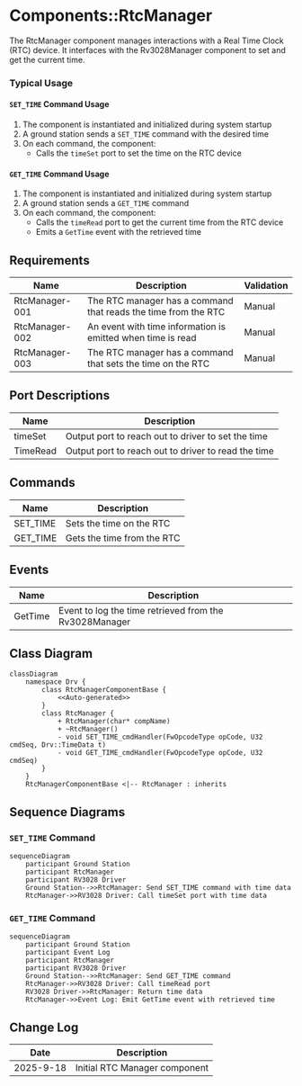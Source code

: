 # Components::RtcManager

The RtcManager component manages interactions with a Real Time Clock (RTC) device. It interfaces with the Rv3028Manager component to set and get the current time.

### Typical Usage

#### `SET_TIME` Command Usage
1. The component is instantiated and initialized during system startup
2. A ground station sends a `SET_TIME` command with the desired time
3. On each command, the component:
    - Calls the `timeSet` port to set the time on the RTC device

#### `GET_TIME` Command Usage
1. The component is instantiated and initialized during system startup
2. A ground station sends a `GET_TIME` command
3. On each command, the component:
    - Calls the `timeRead` port to get the current time from the RTC device
    - Emits a `GetTime` event with the retrieved time

## Requirements
| Name | Description | Validation |
|---|---|---|
| RtcManager-001 | The RTC manager has a command that reads the time from the RTC | Manual |
| RtcManager-002 | An event with time information is emitted when time is read | Manual |
| RtcManager-003 | The RTC manager has a command that sets the time on the RTC | Manual |

## Port Descriptions
| Name | Description |
|---|---|
| timeSet | Output port to reach out to driver to set the time |
| TimeRead | Output port to reach out to driver to read the time |

## Commands
| Name | Description |
|---|---|
| SET_TIME | Sets the time on the RTC |
| GET_TIME | Gets the time from the RTC |

## Events
| Name | Description |
|---|---|
| GetTime | Event to log the time retrieved from the Rv3028Manager |

## Class Diagram
```mermaid
classDiagram
    namespace Drv {
        class RtcManagerComponentBase {
            <<Auto-generated>>
        }
        class RtcManager {
            + RtcManager(char* compName)
            + ~RtcManager()
            - void SET_TIME_cmdHandler(FwOpcodeType opCode, U32 cmdSeq, Drv::TimeData t)
            - void GET_TIME_cmdHandler(FwOpcodeType opCode, U32 cmdSeq)
        }
    }
    RtcManagerComponentBase <|-- RtcManager : inherits
```

## Sequence Diagrams

### `SET_TIME` Command

```mermaid
sequenceDiagram
    participant Ground Station
    participant RtcManager
    participant RV3028 Driver
    Ground Station-->>RtcManager: Send SET_TIME command with time data
    RtcManager->>RV3028 Driver: Call timeSet port with time data
```

### `GET_TIME` Command

```mermaid
sequenceDiagram
    participant Ground Station
    participant Event Log
    participant RtcManager
    participant RV3028 Driver
    Ground Station-->>RtcManager: Send GET_TIME command
    RtcManager->>RV3028 Driver: Call timeRead port
    RV3028 Driver->>RtcManager: Return time data
    RtcManager->>Event Log: Emit GetTime event with retrieved time
```

## Change Log
| Date | Description |
|---|---|
| 2025-9-18 | Initial RTC Manager component |

